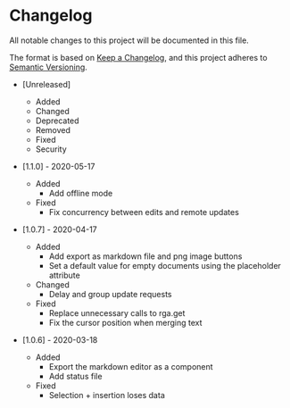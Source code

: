 # Changelog

All notable changes to this project will be documented in this file.

The format is based on [Keep a Changelog](https://keepachangelog.com/en/1.0.0/),
and this project adheres to [Semantic Versioning](https://semver.org/spec/v2.0.0.html).

- [Unreleased]

  - Added
  - Changed
  - Deprecated
  - Removed
  - Fixed
  - Security

- [1.1.0] - 2020-05-17

  - Added
    - Add offline mode
  - Fixed
    - Fix concurrency between edits and remote updates

- [1.0.7] - 2020-04-17

  - Added
    - Add export as markdown file and png image buttons
    - Set a default value for empty documents using the placeholder attribute
  - Changed
    - Delay and group update requests
  - Fixed
    - Replace unnecessary calls to rga.get
    - Fix the cursor position when merging text

- [1.0.6] - 2020-03-18
  - Added
    - Export the markdown editor as a component
    - Add status file
  - Fixed
    - Selection + insertion loses data
